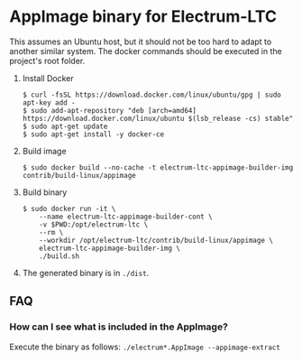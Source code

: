AppImage binary for Electrum-LTC
================================

This assumes an Ubuntu host, but it should not be too hard to adapt to another
similar system. The docker commands should be executed in the project's root
folder.

1. Install Docker

    ```
    $ curl -fsSL https://download.docker.com/linux/ubuntu/gpg | sudo apt-key add -
    $ sudo add-apt-repository "deb [arch=amd64] https://download.docker.com/linux/ubuntu $(lsb_release -cs) stable"
    $ sudo apt-get update
    $ sudo apt-get install -y docker-ce
    ```

2. Build image

    ```
    $ sudo docker build --no-cache -t electrum-ltc-appimage-builder-img contrib/build-linux/appimage
    ```

3. Build binary

    ```
    $ sudo docker run -it \
        --name electrum-ltc-appimage-builder-cont \
        -v $PWD:/opt/electrum-ltc \
        --rm \
        --workdir /opt/electrum-ltc/contrib/build-linux/appimage \
        electrum-ltc-appimage-builder-img \
        ./build.sh
    ```

4. The generated binary is in `./dist`.


## FAQ

### How can I see what is included in the AppImage?
Execute the binary as follows: `./electrum*.AppImage --appimage-extract`
